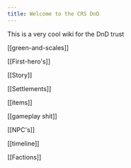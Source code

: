 ```yaml
---
title: Welcome to the CRS DnD
---
```


This is a very cool wiki for the DnD trust

[[green-and-scales]]

[[First-hero's]]

[[Story]]

[[Settlements]]

[[items]]

[[gameplay shit]]

[[NPC's]]

[[timeline]]

[[Factions]]





